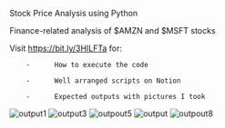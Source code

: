 Stock Price Analysis using Python

   
Finance-related analysis of $AMZN and $MSFT stocks


Visit https://bit.ly/3HILFTa for:


        -      How to execute the code
        
        -      Well arranged scripts on Notion
        
        -      Expected outputs with pictures I took
                

![output1](https://user-images.githubusercontent.com/94244985/175913124-16c471f3-8907-4855-ab41-6e1f3f232c9f.png)
![output3](https://user-images.githubusercontent.com/94244985/175913152-d24260da-ac28-4456-8020-0385ee4d5ebf.png)
![outpout5](https://user-images.githubusercontent.com/94244985/175913177-37fd29d8-6622-49d5-923d-be2261f5f273.png)
![output](https://user-images.githubusercontent.com/94244985/175913201-2d9bf77d-a7a6-4048-a520-a2a68d04536a.png)
![outpout8](https://user-images.githubusercontent.com/94244985/175913249-a43ec3c1-04a8-4201-ab94-b49a00e28bb7.png)
